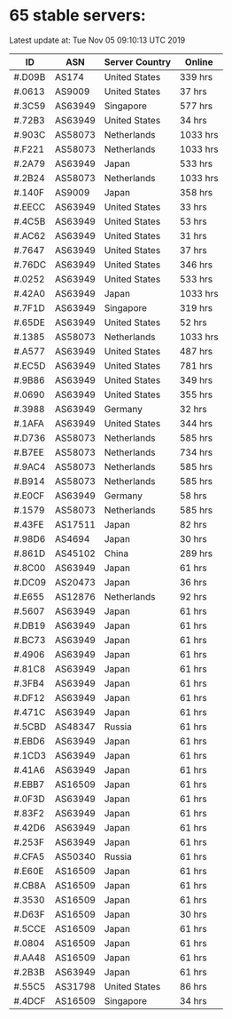 # 65 stable servers:

Latest update at: Tue Nov 05 09:10:13 UTC 2019

| ID | ASN | Server Country | Online |
| -- | --- | -------------- | ------ |
| #.D09B | AS174 | United States | 339 hrs |
| #.0613 | AS9009 | United States | 37 hrs |
| #.3C59 | AS63949 | Singapore | 577 hrs |
| #.72B3 | AS63949 | United States | 34 hrs |
| #.903C | AS58073 | Netherlands | 1033 hrs |
| #.F221 | AS58073 | Netherlands | 1033 hrs |
| #.2A79 | AS63949 | Japan | 533 hrs |
| #.2B24 | AS58073 | Netherlands | 1033 hrs |
| #.140F | AS9009 | Japan | 358 hrs |
| #.EECC | AS63949 | United States | 33 hrs |
| #.4C5B | AS63949 | United States | 53 hrs |
| #.AC62 | AS63949 | United States | 31 hrs |
| #.7647 | AS63949 | United States | 37 hrs |
| #.76DC | AS63949 | United States | 346 hrs |
| #.0252 | AS63949 | United States | 533 hrs |
| #.42A0 | AS63949 | Japan | 1033 hrs |
| #.7F1D | AS63949 | Singapore | 319 hrs |
| #.65DE | AS63949 | United States | 52 hrs |
| #.1385 | AS58073 | Netherlands | 1033 hrs |
| #.A577 | AS63949 | United States | 487 hrs |
| #.EC5D | AS63949 | United States | 781 hrs |
| #.9B86 | AS63949 | United States | 349 hrs |
| #.0690 | AS63949 | United States | 355 hrs |
| #.3988 | AS63949 | Germany | 32 hrs |
| #.1AFA | AS63949 | United States | 344 hrs |
| #.D736 | AS58073 | Netherlands | 585 hrs |
| #.B7EE | AS58073 | Netherlands | 734 hrs |
| #.9AC4 | AS58073 | Netherlands | 585 hrs |
| #.B914 | AS58073 | Netherlands | 585 hrs |
| #.E0CF | AS63949 | Germany | 58 hrs |
| #.1579 | AS58073 | Netherlands | 585 hrs |
| #.43FE | AS17511 | Japan | 82 hrs |
| #.98D6 | AS4694 | Japan | 30 hrs |
| #.861D | AS45102 | China | 289 hrs |
| #.8C00 | AS63949 | Japan | 61 hrs |
| #.DC09 | AS20473 | Japan | 36 hrs |
| #.E655 | AS12876 | Netherlands | 92 hrs |
| #.5607 | AS63949 | Japan | 61 hrs |
| #.DB19 | AS63949 | Japan | 61 hrs |
| #.BC73 | AS63949 | Japan | 61 hrs |
| #.4906 | AS63949 | Japan | 61 hrs |
| #.81C8 | AS63949 | Japan | 61 hrs |
| #.3FB4 | AS63949 | Japan | 61 hrs |
| #.DF12 | AS63949 | Japan | 61 hrs |
| #.471C | AS63949 | Japan | 61 hrs |
| #.5CBD | AS48347 | Russia | 61 hrs |
| #.EBD6 | AS63949 | Japan | 61 hrs |
| #.1CD3 | AS63949 | Japan | 61 hrs |
| #.41A6 | AS63949 | Japan | 61 hrs |
| #.EBB7 | AS16509 | Japan | 61 hrs |
| #.0F3D | AS63949 | Japan | 61 hrs |
| #.83F2 | AS63949 | Japan | 61 hrs |
| #.42D6 | AS63949 | Japan | 61 hrs |
| #.253F | AS63949 | Japan | 61 hrs |
| #.CFA5 | AS50340 | Russia | 61 hrs |
| #.E60E | AS16509 | Japan | 61 hrs |
| #.CB8A | AS16509 | Japan | 61 hrs |
| #.3530 | AS16509 | Japan | 61 hrs |
| #.D63F | AS16509 | Japan | 30 hrs |
| #.5CCE | AS16509 | Japan | 61 hrs |
| #.0804 | AS16509 | Japan | 61 hrs |
| #.AA48 | AS16509 | Japan | 61 hrs |
| #.2B3B | AS63949 | Japan | 61 hrs |
| #.55C5 | AS31798 | United States | 86 hrs |
| #.4DCF | AS16509 | Singapore | 34 hrs |

